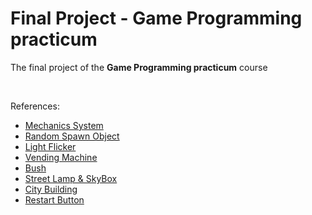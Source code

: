 # Final Project - Game Programming practicum
The final project of the **Game Programming practicum** course

<br>

References:
- [Mechanics System](https://youtu.be/ia5Fnkcc2j4?si=OM3T3cCPkL3cE3OY)
- [Random Spawn Object](https://youtu.be/IbiwNnOv5So?si=8mNqeVPMX8wT38ZZ)
- [Light Flicker](https://youtu.be/iCCFPOdUaNI?si=gyMVQ5wgJ2_5o6sI)
- [Vending Machine](https://images.alphacoders.com/114/1140468.jpg)
- [Bush](https://assetstore.unity.com/packages/3d/vegetation/plants/yughues-free-bushes-13168)
- [Street Lamp & SkyBox](https://assetstore.unity.com/packages/3d/environments/urban/demo-city-by-versatile-studio-mobile-friendly-269772)
- [City Building](https://assetstore.unity.com/packages/3d/environments/simplepoly-city-low-poly-assets-58899)
- [Restart Button](https://youtu.be/TVSLCZWYL_E?si=bwaqLzXyXC7KQBTu)